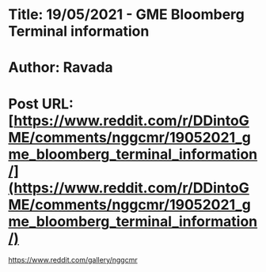 # Title: 19/05/2021 - GME Bloomberg Terminal information
# Author: Ravada
# Post URL: [https://www.reddit.com/r/DDintoGME/comments/nggcmr/19052021_gme_bloomberg_terminal_information/](https://www.reddit.com/r/DDintoGME/comments/nggcmr/19052021_gme_bloomberg_terminal_information/)


https://www.reddit.com/gallery/nggcmr
